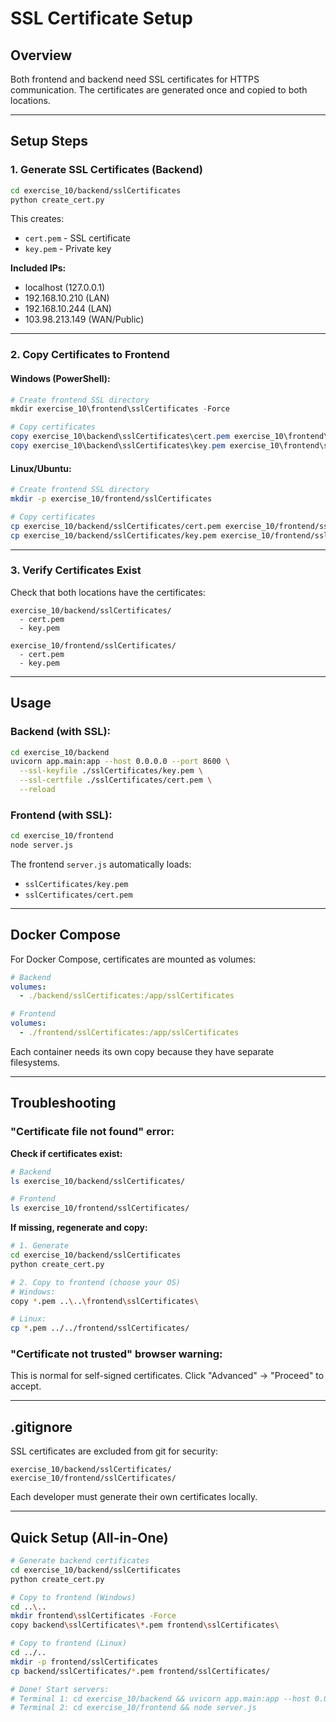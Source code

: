 # SSL Certificate Setup

## Overview

Both frontend and backend need SSL certificates for HTTPS communication. The certificates are generated once and copied to both locations.

---

## Setup Steps

### 1. Generate SSL Certificates (Backend)

```bash
cd exercise_10/backend/sslCertificates
python create_cert.py
```

This creates:
- `cert.pem` - SSL certificate
- `key.pem` - Private key

**Included IPs:**
- localhost (127.0.0.1)
- 192.168.10.210 (LAN)
- 192.168.10.244 (LAN)
- 103.98.213.149 (WAN/Public)

---

### 2. Copy Certificates to Frontend

#### Windows (PowerShell):
```powershell
# Create frontend SSL directory
mkdir exercise_10\frontend\sslCertificates -Force

# Copy certificates
copy exercise_10\backend\sslCertificates\cert.pem exercise_10\frontend\sslCertificates\
copy exercise_10\backend\sslCertificates\key.pem exercise_10\frontend\sslCertificates\
```

#### Linux/Ubuntu:
```bash
# Create frontend SSL directory
mkdir -p exercise_10/frontend/sslCertificates

# Copy certificates
cp exercise_10/backend/sslCertificates/cert.pem exercise_10/frontend/sslCertificates/
cp exercise_10/backend/sslCertificates/key.pem exercise_10/frontend/sslCertificates/
```

---

### 3. Verify Certificates Exist

Check that both locations have the certificates:

```
exercise_10/backend/sslCertificates/
  - cert.pem
  - key.pem

exercise_10/frontend/sslCertificates/
  - cert.pem
  - key.pem
```

---

## Usage

### Backend (with SSL):
```bash
cd exercise_10/backend
uvicorn app.main:app --host 0.0.0.0 --port 8600 \
  --ssl-keyfile ./sslCertificates/key.pem \
  --ssl-certfile ./sslCertificates/cert.pem \
  --reload
```

### Frontend (with SSL):
```bash
cd exercise_10/frontend
node server.js
```

The frontend `server.js` automatically loads:
- `sslCertificates/key.pem`
- `sslCertificates/cert.pem`

---

## Docker Compose

For Docker Compose, certificates are mounted as volumes:

```yaml
# Backend
volumes:
  - ./backend/sslCertificates:/app/sslCertificates

# Frontend
volumes:
  - ./frontend/sslCertificates:/app/sslCertificates
```

Each container needs its own copy because they have separate filesystems.

---

## Troubleshooting

### "Certificate file not found" error:

**Check if certificates exist:**
```bash
# Backend
ls exercise_10/backend/sslCertificates/

# Frontend
ls exercise_10/frontend/sslCertificates/
```

**If missing, regenerate and copy:**
```bash
# 1. Generate
cd exercise_10/backend/sslCertificates
python create_cert.py

# 2. Copy to frontend (choose your OS)
# Windows:
copy *.pem ..\..\frontend\sslCertificates\

# Linux:
cp *.pem ../../frontend/sslCertificates/
```

### "Certificate not trusted" browser warning:

This is normal for self-signed certificates. Click "Advanced" → "Proceed" to accept.

---

## .gitignore

SSL certificates are excluded from git for security:

```gitignore
exercise_10/backend/sslCertificates/
exercise_10/frontend/sslCertificates/
```

Each developer must generate their own certificates locally.

---

## Quick Setup (All-in-One)

```bash
# Generate backend certificates
cd exercise_10/backend/sslCertificates
python create_cert.py

# Copy to frontend (Windows)
cd ..\..
mkdir frontend\sslCertificates -Force
copy backend\sslCertificates\*.pem frontend\sslCertificates\

# Copy to frontend (Linux)
cd ../..
mkdir -p frontend/sslCertificates
cp backend/sslCertificates/*.pem frontend/sslCertificates/

# Done! Start servers:
# Terminal 1: cd exercise_10/backend && uvicorn app.main:app --host 0.0.0.0 --port 8600 --ssl-keyfile ./sslCertificates/key.pem --ssl-certfile ./sslCertificates/cert.pem --reload
# Terminal 2: cd exercise_10/frontend && node server.js
```

